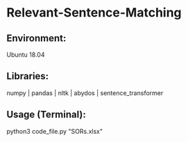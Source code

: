 # Relevant-Sentence-Matching


Environment:
-----------
Ubuntu 18.04


Libraries:
---------
numpy | pandas | nltk  | abydos |  sentence_transformer


Usage (Terminal):
-----------------
python3 code_file.py "SORs.xlsx"

